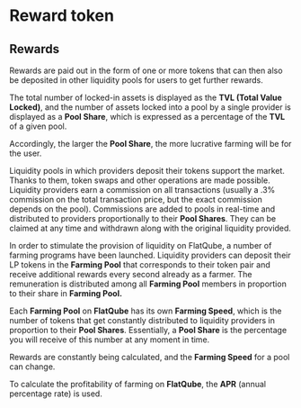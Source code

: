 # Reward token

## Rewards <a href="#f200" id="f200"></a>

Rewards are paid out in the form of one or more tokens that can then also be deposited in other liquidity pools for users to get further rewards.

The total number of locked-in assets is displayed as the **TVL (Total Value Locked)**, and the number of assets locked into a pool by a single provider is displayed as a **Pool Share**, which is expressed as a percentage of the **TVL** of a given pool.

Accordingly, the larger the **Pool Share**, the more lucrative farming will be for the user.

Liquidity pools in which providers deposit their tokens support the market. Thanks to them, token swaps and other operations are made possible. Liquidity providers earn a commission on all transactions (usually a .3% commission on the total transaction price, but the exact commission depends on the pool). Commissions are added to pools in real-time and distributed to providers proportionally to their **Pool Shares**. They can be claimed at any time and withdrawn along with the original liquidity provided.

In order to stimulate the provision of liquidity on FlatQube, a number of farming programs have been launched. Liquidity providers can deposit their LP tokens in the **Farming Pool** that corresponds to their token pair and receive additional rewards every second already as a farmer. The remuneration is distributed among all **Farming Pool** members in proportion to their share in **Farming Pool.**

Each **Farming Pool** on **FlatQube** has its own **Farming Speed**, which is the number of tokens that get constantly distributed to liquidity providers in proportion to their **Pool Shares**. Essentially, a **Pool Share** is the percentage you will receive of this number at any moment in time.

Rewards are constantly being calculated, and the **Farming Speed** for a pool can change.

To calculate the profitability of farming on **FlatQube**, the **APR** (annual percentage rate) is used.

